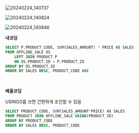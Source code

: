 ![20240224_140737](https://github.com/junhosong0/MySQL/assets/117610783/df52fffa-c425-491e-9c1a-ca535a53f74b)

![20240224_140824](https://github.com/junhosong0/MySQL/assets/117610783/3d6c5938-e97e-49a5-8414-fe6559ab7a8c)

![20240224_140846](https://github.com/junhosong0/MySQL/assets/117610783/97368561-8452-4d07-a8a4-25e311720025)


**내코딩**

```SQL
SELECT P.PRODUCT_CODE, SUM(SALES_AMOUNT) * PRICE AS SALES
FROM OFFLINE_SALE OS
    LEFT JOIN PRODUCT P
    ON OS.PRODUCT_ID = P.PRODUCT_ID
GROUP BY OS.PRODUCT_ID
ORDER BY SALES DESC, PRODUCT_CODE ASC
```

<br/>

**배울코딩**

USING()를 쓰면 간편하게 조인할 수 있음

```SQL
SELECT PRODUCT_CODE, SUM(SALES_AMOUNT*PRICE) AS SALES
FROM PRODUCT JOIN OFFLINE_SALE USING(PRODUCT_ID)
GROUP BY PRODUCT_CODE
ORDER BY SALES DESC, PRODUCT_CODE
```
